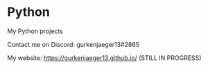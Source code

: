 # Python
My Python projects

Contact me on Discord: gurkenjaeger13#2865

My website: https://gurkenjaeger13.github.io/ (STILL IN PROGRESS)
